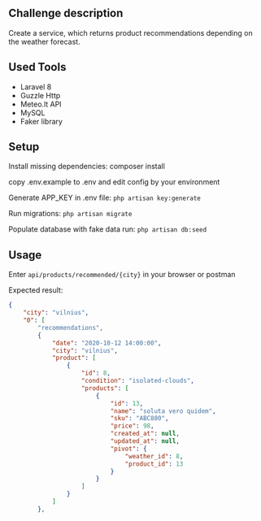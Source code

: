 
## Challenge description

Create a service, which returns product recommendations depending on the weather forecast.

## Used Tools

- Laravel 8
- Guzzle Http
- Meteo.lt API
- MySQL
- Faker library

## Setup

Install missing dependencies: composer install

copy .env.example to .env and edit config by your environment

Generate APP_KEY in .env file: `php artisan key:generate`

Run migrations: `php artisan migrate`

Populate database with fake data run: `php artisan db:seed`

## Usage

Enter `api/products/recommended/{city}` in your browser or postman

Expected result:

```JSON
{
    "city": "vilnius",
    "0": [
        "recommendations",
        {
            "date": "2020-10-12 14:00:00",
            "city": "vilnius",
            "product": [
                {
                    "id": 8,
                    "condition": "isolated-clouds",
                    "products": [
                        {
                            "id": 13,
                            "name": "soluta vero quidem",
                            "sku": "ABC880",
                            "price": 98,
                            "created_at": null,
                            "updated_at": null,
                            "pivot": {
                                "weather_id": 8,
                                "product_id": 13
                            }
                        }
                    ]
                }
            ]
        },
 ```
